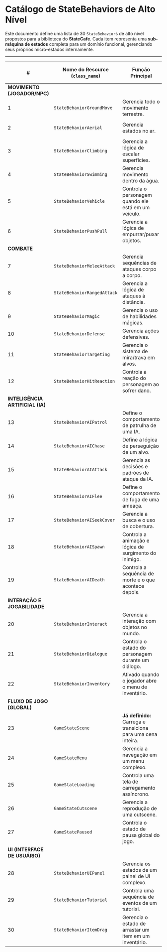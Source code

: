 # Catálogo de StateBehaviors de Alto Nível

Este documento define uma lista de 30 `StateBehavior`s de alto nível propostos para a biblioteca do **StateCafe**. Cada item representa uma **sub-máquina de estados** completa para um domínio funcional, gerenciando seus próprios micro-estados internamente.

---

| # | Nome do Resource (`class_name`) | Função Principal | Micro-Estados Internos (Exemplos) | Estrutura Sugerida |
|---|---|---|---|---|
| **MOVIMENTO (JOGADOR/NPC)** | | | | |
| 1 | `StateBehaviorGroundMove` | Gerencia todo o movimento terrestre. | `IDLE`, `WALK`, `RUN`, `CROUCH`, `SPRINT` | `Enum` |
| 2 | `StateBehaviorAerial` | Gerencia estados no ar. | `JUMP`, `FALL`, `DOUBLE_JUMP`, `WALL_JUMP` | `Enum` |
| 3 | `StateBehaviorClimbing` | Gerencia a lógica de escalar superfícies. | `LATCHED`, `CLIMB_UP`, `CLIMB_DOWN`, `LEDGE_GRAB` | `Enum` |
| 4 | `StateBehaviorSwimming` | Gerencia movimento dentro da água. | `TREAD_WATER`, `SWIM_FORWARD`, `DIVE`, `SURFACE` | `Enum` |
| 5 | `StateBehaviorVehicle` | Controla o personagem quando ele está em um veículo. | `ENTERING`, `DRIVING`, `EXITING` | `Dictionary` (para tipos de veículo) |
| 6 | `StateBehaviorPushPull` | Gerencia a lógica de empurrar/puxar objetos. | `GRABBING`, `PUSHING`, `PULLING`, `RELEASING` | `Enum` |
| **COMBATE** | | | | |
| 7 | `StateBehaviorMeleeAttack` | Gerencia sequências de ataques corpo a corpo. | `ATTACK_1`, `ATTACK_2`, `ATTACK_3` (combo), `CHARGED_ATTACK` | `Array` de `Dictionary` |
| 8 | `StateBehaviorRangedAttack` | Gerencia a lógica de ataques à distância. | `AIMING`, `CHARGING`, `FIRE`, `RELOADING` | `Enum` |
| 9 | `StateBehaviorMagic` | Gerencia o uso de habilidades mágicas. | `CASTING`, `CHANNELING`, `ON_COOLDOWN` | `Dictionary` (para magias) |
| 10 | `StateBehaviorDefense` | Gerencia ações defensivas. | `IDLE`, `BLOCKING`, `PARRY`, `DODGE_ROLL` | `Enum` |
| 11 | `StateBehaviorTargeting` | Gerencia o sistema de mira/trava em alvos. | `NO_TARGET`, `TARGET_LOCKED`, `SWITCHING_TARGET` | `Enum` |
| 12 | `StateBehaviorHitReaction` | Controla a reação do personagem ao sofrer dano. | `FLINCH`, `STUNNED`, `KNOCKBACK`, `INVINCIBLE_FRAMES` | `Enum` |
| **INTELIGÊNCIA ARTIFICIAL (IA)** | | | | |
| 13 | `StateBehaviorAIPatrol` | Define o comportamento de patrulha de uma IA. | `MOVING_TO_POINT`, `WAITING`, `SCANNING_AREA` | `Enum` + `Array` (waypoints) |
| 14 | `StateBehaviorAIChase` | Define a lógica de perseguição de um alvo. | `AGGRESSIVE`, `TACTICAL_MOVE`, `LOST_TARGET` | `Enum` |
| 15 | `StateBehaviorAIAttack` | Gerencia as decisões e padrões de ataque da IA. | `SELECT_ATTACK`, `EXECUTE_MELEE`, `EXECUTE_RANGED` | `Dictionary` |
| 16 | `StateBehaviorAIFlee` | Define o comportamento de fuga de uma ameaça. | `FLEEING`, `HIDING`, `REASSESSING` | `Enum` |
| 17 | `StateBehaviorAISeekCover` | Gerencia a busca e o uso de cobertura. | `FINDING_COVER`, `MOVING_TO_COVER`, `IN_COVER` | `Enum` |
| 18 | `StateBehaviorAISpawn` | Controla a animação e lógica de surgimento do inimigo. | `SPAWNING`, `IDLE_TRANSITION` | `Enum` |
| 19 | `StateBehaviorAIDeath` | Controla a sequência de morte e o que acontece depois. | `DYING`, `DROP_LOOT`, `FADE_OUT` | `Enum` |
| **INTERAÇÃO E JOGABILIDADE** | | | | |
| 20 | `StateBehaviorInteract` | Gerencia a interação com objetos no mundo. | `APPROACHING`, `INTERACTING`, `COOLDOWN` | `Enum` |
| 21 | `StateBehaviorDialogue` | Controla o estado do personagem durante um diálogo. | `TALKING`, `LISTENING`, `WAITING_CHOICE` | `Enum` |
| 22 | `StateBehaviorInventory` | Ativado quando o jogador abre o menu de inventário. | `OPEN`, `NAVIGATING`, `CLOSED` | `Enum` |
| **FLUXO DE JOGO (GLOBAL)** | | | | |
| 23 | `GameStateScene` | **Já definido:** Carrega e transiciona para uma cena inteira. | `LOADING`, `ACTIVE` | `PackedScene` |
| 24 | `GameStateMenu` | Gerencia a navegação em um menu complexo. | `MAIN_SCREEN`, `OPTIONS`, `CREDITS` | `Dictionary` |
| 25 | `GameStateLoading` | Controla uma tela de carregamento assíncrono. | `LOADING_ASSETS`, `WAITING_INPUT`, `FADING_OUT` | `Enum` |
| 26 | `GameStateCutscene` | Gerencia a reprodução de uma cutscene. | `PLAYING`, `PAUSED`, `SKIPPING` | `Enum` |
| 27 | `GameStatePaused` | Controla o estado de pausa global do jogo. | `PAUSED`, `RESUMING` | `Enum` |
| **UI (INTERFACE DE USUÁRIO)** | | | | |
| 28 | `StateBehaviorUIPanel` | Gerencia os estados de um painel de UI complexo. | `OPENING`, `IDLE`, `CLOSING`, `CLOSED` | `Enum` |
| 29 | `StateBehaviorTutorial` | Controla uma sequência de eventos de um tutorial. | `SHOWING_TEXT`, `WAITING_ACTION`, `COMPLETED` | `Array` de `Dictionary` |
| 30 | `StateBehaviorItemDrag` | Gerencia o estado de arrastar um item em um inventário. | `DRAGGING`, `CAN_DROP`, `INVALID_DROP` | `Enum` |
